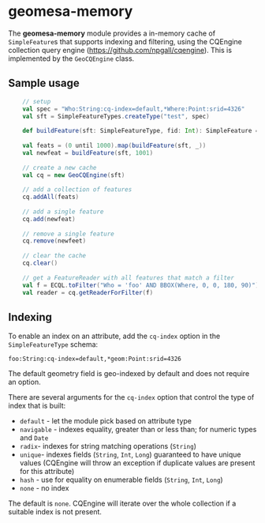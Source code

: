 # geomesa-memory

The **geomesa-memory** module provides a in-memory cache of ``SimpleFeature``s
that supports indexing and filtering, using the CQEngine collection query 
engine (https://github.com/npgall/cqengine). This is implemented by the
``GeoCQEngine`` class.

## Sample usage

```scala
    // setup
    val spec = "Who:String:cq-index=default,*Where:Point:srid=4326"
    val sft = SimpleFeatureTypes.createType("test", spec)
    
    def buildFeature(sft: SimpleFeatureType, fid: Int): SimpleFeature = ...
    
    val feats = (0 until 1000).map(buildFeature(sft, _))
    val newfeat = buildFeature(sft, 1001)
    
    // create a new cache
    val cq = new GeoCQEngine(sft)
    
    // add a collection of features
    cq.addAll(feats)
    
    // add a single feature
    cq.add(newfeat)
    
    // remove a single feature
    cq.remove(newfeet)
    
    // clear the cache
    cq.clear()
    
    // get a FeatureReader with all features that match a filter
    val f = ECQL.toFilter("Who = 'foo' AND BBOX(Where, 0, 0, 180, 90)")
    val reader = cq.getReaderForFilter(f)
```


## Indexing

To enable an index on an attribute, add the ``cq-index`` option in the 
``SimpleFeatureType`` schema:

    foo:String:cq-index=default,*geom:Point:srid=4326

The default geometry field is geo-indexed by default and does not require
an option.

There are several arguments for the ``cq-index`` option that control
the type of index that is built:

 * ``default`` - let the module pick based on attribute type
 * ``navigable`` - indexes equality, greater than or less than; for numeric types and ``Date``
 * ``radix``- indexes for string matching operations (``String``)
 * ``unique``- indexes fields (``String``, ``Int``, ``Long``) guaranteed to have unique values
               (CQEngine will throw an exception if duplicate values are present
               for this attribute)
 * ``hash`` - use for equality on enumerable fields (``String``, ``Int``, ``Long``)
 * ``none`` - no index
 
The default is ``none``. CQEngine will iterate over the whole collection
if a suitable index is not present.
